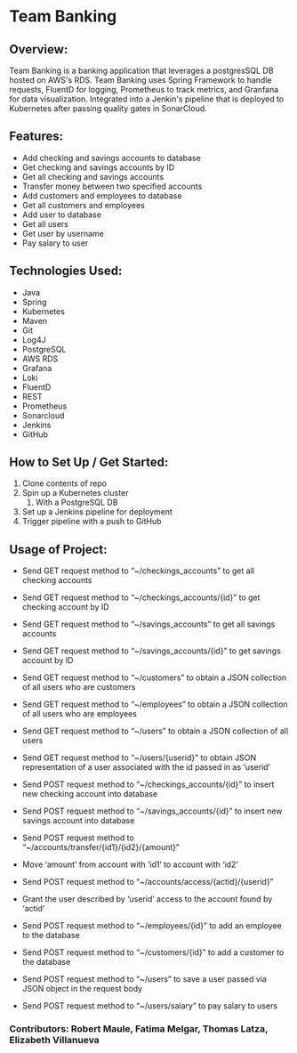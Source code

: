 ﻿# Team Banking




## Overview:
Team Banking is a banking application that leverages a postgresSQL DB hosted on AWS's RDS. Team Banking uses Spring Framework to handle requests, FluentD for logging, Prometheus to track metrics, and Granfana for data visualization. Integrated into a Jenkin's pipeline that is deployed to Kubernetes after passing quality gates in SonarCloud.




## Features:
* Add checking and savings accounts to database
* Get checking and savings accounts by ID
* Get all checking and savings accounts
* Transfer money between two specified accounts
* Add customers and employees to database
* Get all customers and employees
* Add user to database
* Get all users
* Get user by username
* Pay salary to user




## Technologies Used:


* Java
* Spring
* Kubernetes
* Maven
* Git
* Log4J
* PostgreSQL
* AWS RDS
* Grafana
* Loki
* FluentD
* REST
* Prometheus
* Sonarcloud
* Jenkins
* GitHub
	

## How to Set Up / Get Started:
1. Clone contents of repo
2. Spin up a Kubernetes cluster
   1. With a PostgreSQL DB
3. Set up a Jenkins pipeline for deployment
4. Trigger pipeline with a push to GitHub





## Usage of Project:
   * Send GET request method to “~/checkings_accounts” to get all checking accounts
   * Send GET request method to “~/checkings_accounts/{id}” to get checking account by ID
   * Send GET request method to “~/savings_accounts” to get all savings accounts
   * Send GET request method to “~/savings_accounts/{id}” to get savings account by ID


   * Send GET request method to “~/customers” to obtain a JSON collection of all users who are customers
   * Send GET request method to “~/employees” to obtain a JSON collection of all users who are employees
   * Send GET request method to “~/users” to obtain a JSON collection of all users 
   * Send GET request method to “~/users/{userid}” to obtain JSON representation of a user associated with the id passed in as ‘userid’


   * Send POST request method to “~/checkings_accounts/{id}” to insert new checking account into database
   * Send POST request method to “~/savings_accounts/{id}” to insert new savings account into database
   * Send POST request method to “~/accounts/transfer/{id1}/{id2}/{amount}”
   * Move ‘amount’ from account with ‘id1’ to account with ‘id2’
   * Send POST request method to “~/accounts/access/{actid}/{userid}”
   * Grant the user described by ‘userid’ access to the account found by ‘actid’
   * Send POST request method to “~/employees/{id}” to add an employee to the database
   * Send POST request method to “~/customers/{id}” to add a customer to the database
   * Send POST request method to “~/users” to save a user passed via JSON object in the request body
   * Send POST request method to “~/users/salary” to pay salary to users




### Contributors: Robert Maule, Fatima Melgar, Thomas Latza, Elizabeth Villanueva
